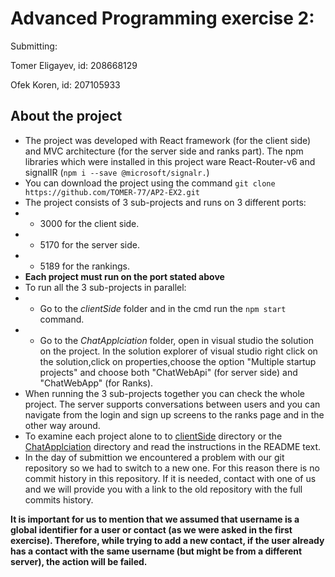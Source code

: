 # Advanced Programming exercise 2:
Submitting:

Tomer Eligayev, id: 208668129

Ofek Koren, id: 207105933

## **About the project**	
- The project was developed with React framework (for the client side) and MVC architecture (for the server side and ranks part).
The npm libraries which were installed in this project ware React-Router-v6 and signalIR (`npm i --save @microsoft/signalr.`)
- You can download the project using the command `git clone https://github.com/TOMER-77/AP2-EX2.git`
- The project consists of 3 sub-projects and runs on 3 different ports:
- - 3000 for the client side.
-  - 5170 for the server side.
-  - 5189 for the rankings.
- **Each project must run on the port stated above**
- To run all the 3 sub-projects in parallel:
-  - Go to the *clientSide* folder and in the cmd run the `npm start` command.
-   - Go to the *ChatApplciation* folder, open in visual studio the solution on the project. In the solution explorer of visual studio right click on the solution,click on properties,choose the option "Multiple startup projects" and choose both "ChatWebApi" (for server side) and "ChatWebApp" (for Ranks).
- When running the 3 sub-projects together you can check the whole project. The server supports conversations between users and you can navigate from the login and sign up screens to the ranks page and in the other way around.
- To examine each project alone to to [clientSide](https://github.com/TOMER-77/ap2-ex2/tree/main/clientSide "clientSide") directory or the [ChatApplciation](https://github.com/TOMER-77/ap2-ex2/tree/main/ChatApplciation "ChatApplciation")  directory and read the instructions in the README text.
- In the day of submittion we encountered a problem with our git repository so we had to switch to a new one. For this reason there is no commit history in this repository. If it is needed, contact with one of us and we will provide you with a link to the old repository with the full commits history.

**It is important for us to mention that we assumed that username is a global identifier for a user or contact (as we were asked in the first exercise). Therefore, while trying to add a new contact, if the user already has a contact with the same username (but might be from a different server), the action will be failed.**

